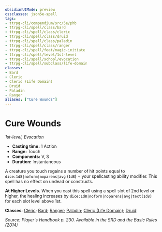 ```yaml
---
obsidianUIMode: preview
cssclasses: json5e-spell
tags:
- ttrpg-cli/compendium/src/5e/phb
- ttrpg-cli/spell/class/bard
- ttrpg-cli/spell/class/cleric
- ttrpg-cli/spell/class/druid
- ttrpg-cli/spell/class/paladin
- ttrpg-cli/spell/class/ranger
- ttrpg-cli/spell/feat/magic-initiate
- ttrpg-cli/spell/level/1st-level
- ttrpg-cli/spell/school/evocation
- ttrpg-cli/spell/subclass/life-domain
classes:
- Bard
- Cleric
- Cleric (Life Domain)
- Druid
- Paladin
- Ranger
aliases: ["Cure Wounds"]
---
```

# Cure Wounds
*1st-level, Evocation*  


- **Casting time:** 1 Action
- **Range:** Touch
- **Components:** V, S
- **Duration:** Instantaneous

A creature you touch regains a number of hit points equal to `dice:1d8|noform|noparens|avg` (`1d8`) + your spellcasting ability modifier. This spell has no effect on undead or constructs.

**At Higher Levels.** When you cast this spell using a spell slot of 2nd level or higher, the healing increases by `dice:1d8|noform|noparens|avg|text(1d8)` for each slot level above 1st.

**Classes**: [Cleric](3-Mechanics/CLI/lists/list-spells-classes-cleric.md); [Bard](3-Mechanics/CLI/lists/list-spells-classes-bard.md); [Ranger](3-Mechanics/CLI/lists/list-spells-classes-ranger.md); [Paladin](3-Mechanics/CLI/lists/list-spells-classes-paladin.md); [Cleric (Life Domain)](3-Mechanics/CLI/lists/list-spells-classes-cleric-life-domain.md); [Druid](3-Mechanics/CLI/lists/list-spells-classes-druid.md)

*Source: Player's Handbook p. 230. Available in the <span title='Systems Reference Document (5.1)'>SRD</span> and the Basic Rules (2014)*